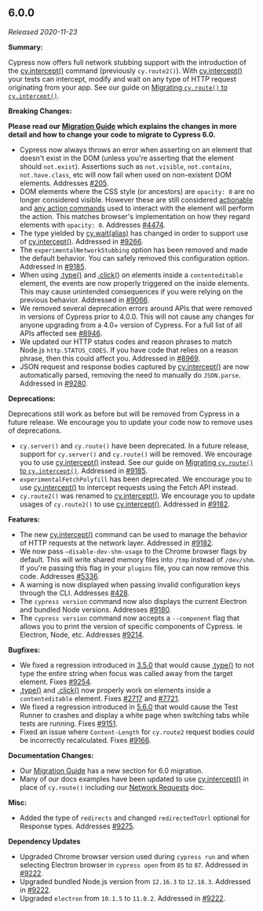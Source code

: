 ## 6.0.0

_Released 2020-11-23_

**Summary:**

Cypress now offers full network stubbing support with the introduction of the
[cy.intercept()](/api/commands/intercept) command (previously `cy.route2()`).
With [cy.intercept()](/api/commands/intercept) your tests can intercept, modify
and wait on any type of HTTP request originating from your app. See our guide on
[Migrating `cy.route()` to `cy.intercept()`](/guides/references/migration-guide#Migrating-cy-route-to-cy-intercept).

**Breaking Changes:**

**<Icon name="exclamation-triangle" color="red"></Icon> Please read our
[Migration Guide](/guides/references/migration-guide) which explains the changes
in more detail and how to change your code to migrate to Cypress 6.0.**

- Cypress now always throws an error when asserting on an element that doesn't
  exist in the DOM (unless you're asserting that the element should
  `not.exist`). Assertions such as `not.visible`, `not.contains`,
  `not.have.class`, etc will now fail when used on non-existent DOM elements.
  Addresses [#205](https://github.com/cypress-io/cypress/issues/205).
- DOM elements where the CSS style (or ancestors) are `opacity: 0` are no longer
  considered visible. However these are still considered
  [actionable](/guides/core-concepts/interacting-with-elements) and
  [any action commands](/guides/core-concepts/interacting-with-elements#Actionability)
  used to interact with the element will perform the action. This matches
  browser's implementation on how they regard elements with `opacity: 0`.
  Addresses [#4474](https://github.com/cypress-io/cypress/issues/4474).
- The type yielded by [cy.wait(alias)](/api/commands/wait) has changed in order
  to support use of [cy.intercept()](/api/commands/intercept). Addressed in
  [#9266](https://github.com/cypress-io/cypress/issues/9266).
- The `experimentalNetworkStubbing` option has been removed and made the default
  behavior. You can safely removed this configuration option. Addressed in
  [#9185](https://github.com/cypress-io/cypress/issues/9185).
- When using [.type()](/api/commands/type) and [.click()](/api/commands/click)
  on elements inside a `contenteditable` element, the events are now properly
  triggered on the inside elements. This may cause unintended consequences if
  you were relying on the previous behavior. Addressed in
  [#9066](https://github.com/cypress-io/cypress/issues/9066).
- We removed several deprecation errors around APIs that were removed in
  versions of Cypress prior to 4.0.0. This will not cause any changes for anyone
  upgrading from a 4.0+ version of Cypress. For a full list of all APIs affected
  see [#8946](https://github.com/cypress-io/cypress/issues/8946).
- We updated our HTTP status codes and reason phrases to match Node.js
  `http.STATUS_CODES`. If you have code that relies on a reason phrase, then
  this could affect you. Addressed in
  [#8969](https://github.com/cypress-io/cypress/issues/8969).
- JSON request and response bodies captured by
  [cy.intercept()](/api/commands/intercept) are now automatically parsed,
  removing the need to manually do `JSON.parse`. Addressed in
  [#9280](https://github.com/cypress-io/cypress/issues/9280).

**Deprecations:**

Deprecations still work as before but will be removed from Cypress in a future
release. We encourage you to update your code now to remove uses of
deprecations.

- `cy.server()` and `cy.route()` have been deprecated. In a future release,
  support for `cy.server()` and `cy.route()` will be removed. We encourage you
  to use [cy.intercept()](/api/commands/intercept) instead. See our guide on
  [Migrating `cy.route()` to `cy.intercept()`](/guides/references/migration-guide#Migrating-cy-route-to-cy-intercept).
  Addressed in [#9185](https://github.com/cypress-io/cypress/pull/9185).
- `experimentalFetchPolyfill` has been deprecated. We encourage you to use
  [cy.intercept()](/api/commands/intercept) to intercept requests using the
  Fetch API instead.
- `cy.route2()` was renamed to [cy.intercept()](/api/commands/intercept). We
  encourage you to update usages of `cy.route2()` to use
  [cy.intercept()](/api/commands/intercept). Addressed in
  [#9182](https://github.com/cypress-io/cypress/issues/9182).

**Features:**

- The new [cy.intercept()](/api/commands/intercept) command can be used to
  manage the behavior of HTTP requests at the network layer. Addressed in
  [#9182](https://github.com/cypress-io/cypress/issues/9182).
- We now pass `—disable-dev-shm-usage` to the Chrome browser flags by default.
  This will write shared memory files into `/tmp` instead of `/dev/shm`. If
  you're passing this flag in your `plugins` file, you can now remove this code.
  Addresses [#5336](https://github.com/cypress-io/cypress/issues/5336).
- A warning is now displayed when passing invalid configuration keys through the
  CLI. Addresses [#428](https://github.com/cypress-io/cypress/issues/428).
- The `cypress version` command now also displays the current Electron and
  bundled Node versions. Addresses
  [#9180](https://github.com/cypress-io/cypress/issues/9180).
- The `cypress version` command now accepts a `--component` flag that allows you
  to print the version of specific components of Cypress. ie Electron, Node,
  etc. Addresses [#9214](https://github.com/cypress-io/cypress/issues/9214).

**Bugfixes:**

- We fixed a regression introduced in
  [3.5.0](/guides/references/changelog#3-5-0) that would cause
  [.type()](/api/commands/type) to not type the entire string when focus was
  called away from the target element. Fixes
  [#9254](https://github.com/cypress-io/cypress/issues/9254).
- [.type()](/api/commands/type) and [.click()](/api/commands/click) now properly
  work on elements inside a `contenteditable` element. Fixes
  [#2717](https://github.com/cypress-io/cypress/issues/2717) and
  [#7721](https://github.com/cypress-io/cypress/issues/7721).
- We fixed a regression introduced in
  [5.6.0](/guides/references/changelog#5-6-0) that would cause the Test Runner
  to crashes and display a white page when switching tabs while tests are
  running. Fixes [#9151](https://github.com/cypress-io/cypress/issues/9151).
- Fixed an issue where `Content-Length` for `cy.route2` request bodies could be
  incorrectly recalculated. Fixes
  [#9166](https://github.com/cypress-io/cypress/issues/9166).

**Documentation Changes:**

- Our [Migration Guide](/guides/references/migration-guide) has a new section
  for 6.0 migration.
- Many of our docs examples have been updated to use
  [cy.intercept()](/api/commands/intercept) in place of `cy.route()` including
  our [Network Requests](/guides/guides/network-requests) doc.

**Misc:**

- Added the type of `redirects` and changed `redirectedToUrl` optional for
  Response types. Addresses
  [#9275](https://github.com/cypress-io/cypress/issues/9275).

**Dependency Updates**

- Upgraded Chrome browser version used during `cypress run` and when selecting
  Electron browser in `cypress open` from `85` to `87`. Addressed in
  [#9222](https://github.com/cypress-io/cypress/pull/9222).
- Upgraded bundled Node.js version from `12.16.3` to `12.18.3`. Addressed in
  [#9222](https://github.com/cypress-io/cypress/pull/9222).
- Upgraded `electron` from `10.1.5` to `11.0.2`. Addressed in
  [#9222](https://github.com/cypress-io/cypress/pull/9222).
